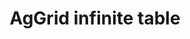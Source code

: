 ---
slug: aggrid-infinite-table
version: v1.315.0
title: AgGrid infinite table
tags: ['App editor']
video: /videos/infinite_table.mp4
description: The AgGrid infinite table component allows you to display an Ag Grid table with infinite scrolling.
features:
  [
    'Specific syntax to let component manage rows display.',
    'Search function.',
  ]
docs: /docs/apps/app_configuration_settings/aggrid_table#aggrid-infinite-table
---